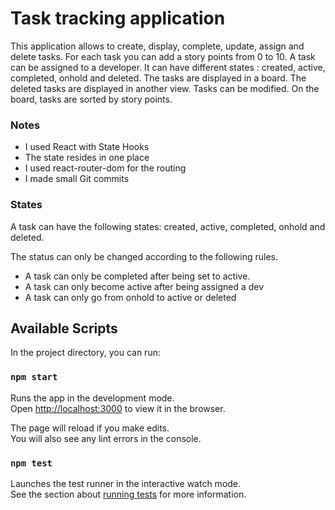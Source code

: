 # Task tracking application 

This application allows to create, display, complete, update, assign and delete tasks.
For each task you can add a story points from 0 to 10.
A task can be assigned to a developer.
It can have different states : created, active, completed, onhold and deleted.
The tasks are displayed in a board. The deleted tasks are displayed in another view.
Tasks can be modified.
On the board, tasks are sorted by story points.

### Notes
- I used React with State Hooks
- The state resides in one place
- I used react-router-dom for the routing
- I made small Git commits

### States
A task can have the following states: 
created, active, completed, onhold and deleted. 

The status can only be changed according to the following rules.
- A task can only be completed after being set to active.
- A task can only become active after being assigned a dev
- A task can only go from onhold to active or deleted 

## Available Scripts

In the project directory, you can run:

### `npm start`

Runs the app in the development mode.<br>
Open [http://localhost:3000](http://localhost:3000) to view it in the browser.

The page will reload if you make edits.<br>
You will also see any lint errors in the console.

### `npm test`

Launches the test runner in the interactive watch mode.<br>
See the section about [running tests](https://facebook.github.io/create-react-app/docs/running-tests) for more information.